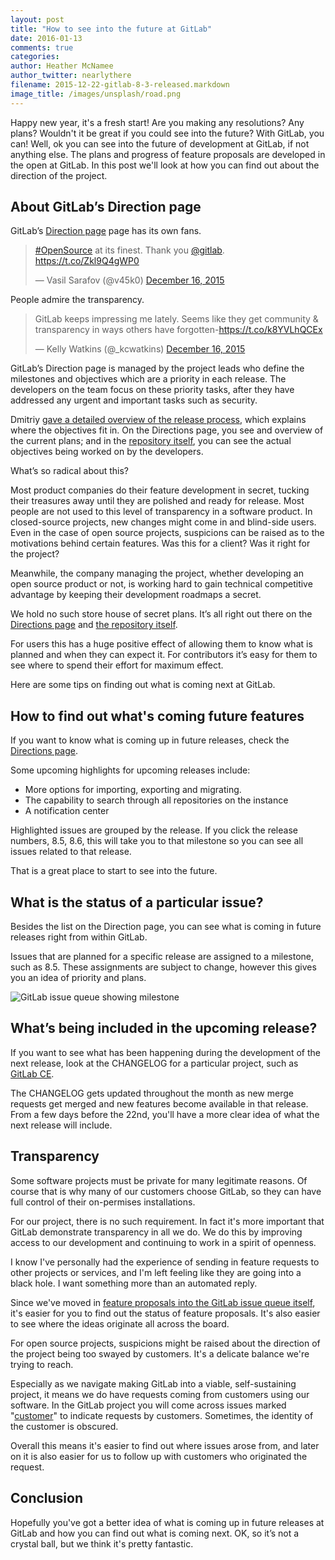 ```yaml
---
layout: post
title: "How to see into the future at GitLab"
date: 2016-01-13
comments: true
categories: 
author: Heather McNamee
author_twitter: nearlythere
filename: 2015-12-22-gitlab-8-3-released.markdown
image_title: /images/unsplash/road.png
---
```


Happy new year, it's a fresh start! Are you making any resolutions? Any plans? Wouldn't it be great if you could see into the future? With GitLab, you can! Well, ok you can see into the future of development at GitLab, if not anything else. The plans and progress of feature proposals are developed in the open at GitLab. In this post we'll look at how you can find out about the direction of the project.

<!-- more -->

## About GitLab’s Direction page 

GitLab’s [Direction page](https://about.gitlab.com/direction/) page has its own fans. 

<blockquote class="twitter-tweet" lang="en"><p lang="en" dir="ltr"><a href="https://twitter.com/hashtag/OpenSource?src=hash">#OpenSource</a> at its finest. Thank you <a href="https://twitter.com/gitlab">@gitlab</a>. &#10;<a href="https://t.co/Zkl9Q4gWP0">https://t.co/Zkl9Q4gWP0</a></p>&mdash; Vasil Sarafov (@v45k0) <a href="https://twitter.com/v45k0/status/677139532215689219">December 16, 2015</a></blockquote>
<script async src="//platform.twitter.com/widgets.js" charset="utf-8"></script>

People admire the transparency. 

<blockquote class="twitter-tweet" lang="en"><p lang="en" dir="ltr">GitLab keeps impressing me lately. Seems like they get community &amp; transparency in ways others have forgotten-<a href="https://t.co/k8YVLhQCEx">https://t.co/k8YVLhQCEx</a></p>&mdash; Kelly Watkins (@_kcwatkins) <a href="https://twitter.com/_kcwatkins/status/676917197709680640">December 16, 2015</a></blockquote>
<script async src="//platform.twitter.com/widgets.js" charset="utf-8"></script>

GitLab’s Direction page is managed by the project leads who define the milestones and objectives which are a priority in each release. The developers on the team focus on these priority tasks, after they have addressed any urgent and important tasks such as security.

Dmitriy [gave a detailed overview of the release process](https://about.gitlab.com/2015/12/17/gitlab-release-process/), which explains where the objectives fit in. On the Directions page, you see and overview of the current plans; and in the [repository itself](https://gitlab.com/gitlab-org/gitlab-ce/issues), you can see the actual objectives being worked on by the developers.

What’s so radical about this? 

Most product companies do their feature development in secret, tucking their treasures away until they are polished and ready for release. Most people are not used to this level of transparency in a software product. In closed-source projects, new changes might come in and blind-side users. Even in the case of open source projects, suspicions can be raised as to the motivations behind certain features. Was this for a client? Was it right for the project? 

Meanwhile, the company managing the project, whether developing an open source product or not, is working hard to gain technical competitive advantage by keeping their development roadmaps a secret. 

We hold no such store house of secret plans. It’s all right out there on the [Directions page](https://about.gitlab.com/direction/) and [the repository itself](https://gitlab.com/gitlab-org/gitlab-ce/issues).

For users this has a huge positive effect of allowing them to know what is planned and when they can expect it. For contributors it’s easy for them to see where to spend their effort for maximum effect. 

Here are some tips on finding out what is coming next at GitLab.

## How to find out what's coming future features

If you want to know what is coming up in future releases, check the [Directions page](https://about.gitlab.com/direction/). 

Some upcoming highlights for upcoming releases include:

- More options for importing, exporting and migrating. 
- The capability to search through all repositories on the instance
- A notification center

Highlighted issues are grouped by the release. If you click the release numbers, 8.5, 8.6, this will take you to that milestone so you can see all issues related to that release. 

That is a great place to start to see into the future.  

## What is the status of a particular issue?

Besides the list on the Direction page, you can see what is coming in future releases right from within GitLab.

Issues that are planned for a specific release are assigned to a milestone, such as 8.5. These assignments are subject to change, however this gives you an idea of priority and plans. 

![GitLab issue queue showing milestone](/images/blogimages/blog-future-releases.jpg)

## What’s being included in the upcoming release?

If you want to see what has been happening during the development of the next release, look at the CHANGELOG for a particular project, such as [GitLab CE](https://gitlab.com/gitlab-org/gitlab-ce/blob/master/CHANGELOG).

The CHANGELOG gets updated throughout the month as new merge requests get merged and new features become available in that release. From a few days before the 22nd, you'll have a more clear idea of what the next release will include.

## Transparency

Some software projects must be private for many legitimate reasons. Of course that is why many of our customers choose GitLab, so they can have full control of their on-permises installations.

For our project, there is no such requirement. In fact it's more important that GitLab demonstrate transparency in all we do. We do this by improving access to our development and continuing to work in a spirit of openness.

I know I've personally had the experience of sending in feature requests to other projects or services, and I'm left feeling like they are going into a black hole. I want something more than an automated reply. 

Since we've moved in [feature proposals into the GitLab issue queue itself](https://about.gitlab.com/2015/12/16/improving-open-development-for-everyone/), it's easier for you to find out the status of feature proposals. It's also easier to see where the ideas originate all across the board.

For open source projects, suspicions might be raised about the direction of the project being too swayed by customers. It's a delicate balance we're trying to reach.

Especially as we navigate making GitLab into a viable, self-sustaining project, it means we do have requests coming from customers using our software. In the GitLab project you will come across issues marked "[customer](https://gitlab.com/gitlab-org/gitlab-ce/issues?label_name=customer)" to indicate requests by customers. Sometimes, the identity of the customer is obscured.

Overall this means it's easier to find out where issues arose from, and later on it is also easier for us to follow up with customers who originated the request.

## Conclusion

Hopefully you've got a better idea of what is coming up in future releases at GitLab and how you can find out what is coming next. OK, so it’s not a crystal ball, but we think it's pretty fantastic.
